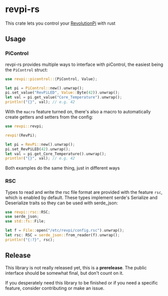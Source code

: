 # revpi-rs

This crate lets you control your [RevolutionPi](https://revolutionpi.com/) with rust

## Usage

### PiControl

revpi-rs provides multiple ways to interface with piControl, the easiest being the `PiControl` struct:

```rust
use revpi::picontrol::{PiControl, Value};

let pi = PiControl::new().unwrap();
pi.set_value("RevPiLED", Value::Byte(42)).unwrap();
let val = pi.get_value("Core_Temperature").unwrap();
println!("{}", val); // e.g. 42
```

With the `macro` feature turned on, there's also a macro to automatically create getters and setters from the config:

```rust
use revpi::revpi;

revpi!(RevPi);

let pi = RevPi::new().unwrap();
pi.set_RevPiLED(42).unwrap();
let val = pi.get_Core_Temperature().unwrap();
println!("{}", val); // e.g. 42
```

Both examples do the same thing, just in different ways

### RSC

Types to read and write the rsc file format are provided with the feature `rsc`, which is enabled by default.
These types implement serde's Serialize and Deserialize traits so they can be used with serde_json:

```rust
use revpi::rsc::RSC;
use serde_json;
use std::fs::File;

let f = File::open("/etc/revpi/config.rsc").unwrap();
let rsc: RSC = serde_json::from_reader(f).unwrap();
println!("{:?}", rsc);
```

## Release

This library is not really released yet, this is a **prerelease**.
The public interface should be somewhat final, but don't count on it.

If you desperately need this library to be finished or if you need a specific feature, consider contributing or make an issue.
